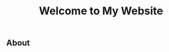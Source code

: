 <!DOCTYPE html>
<html lang="en">
<head>
    <meta charset="UTF-8">
    <meta name="viewport" content="width=device-width, initial-scale=1.0">
    <title>Website with an Image</title>
    <link rel="stylesheet" href="style.css">
</head>
<body>
    <header>
        <h1>Welcome to My Website</h1>
    </header>
    <section>
        <h2>About 
